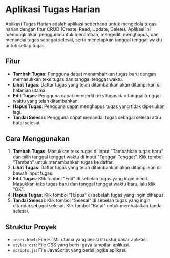 # Aplikasi Tugas Harian

Aplikasi Tugas Harian adalah aplikasi sederhana untuk mengelola tugas harian dengan fitur CRUD (Create, Read, Update, Delete). Aplikasi ini memungkinkan pengguna untuk menambah, mengedit, menghapus, dan menandai tugas sebagai selesai, serta menetapkan tanggal tenggat waktu untuk setiap tugas.

## Fitur

- **Tambah Tugas**: Pengguna dapat menambahkan tugas baru dengan memasukkan teks tugas dan tanggal tenggat waktu.
- **Lihat Tugas**: Daftar tugas yang telah ditambahkan akan ditampilkan di halaman utama.
- **Edit Tugas**: Pengguna dapat mengedit teks tugas dan tanggal tenggat waktu yang telah ditambahkan.
- **Hapus Tugas**: Pengguna dapat menghapus tugas yang tidak diperlukan lagi.
- **Tandai Selesai**: Pengguna dapat menandai tugas sebagai selesai atau batal selesai.

## Cara Menggunakan

1. **Tambah Tugas**: Masukkan teks tugas di input "Tambahkan tugas baru" dan pilih tanggal tenggat waktu di input "Tanggal Tenggat". Klik tombol "Tambah" untuk menambahkan tugas ke daftar.
2. **Lihat Tugas**: Daftar tugas yang telah ditambahkan akan ditampilkan di bawah input tugas.
3. **Edit Tugas**: Klik tombol "Edit" di sebelah tugas yang ingin diedit. Masukkan teks tugas baru dan tanggal tenggat waktu baru, lalu klik "OK".
4. **Hapus Tugas**: Klik tombol "Hapus" di sebelah tugas yang ingin dihapus.
5. **Tandai Selesai**: Klik tombol "Selesai" di sebelah tugas yang ingin ditandai sebagai selesai. Klik tombol "Batal" untuk membatalkan tanda selesai.

## Struktur Proyek

- `index.html`: File HTML utama yang berisi struktur dasar aplikasi.
- `styles.css`: File CSS yang berisi gaya tampilan aplikasi.
- `scripts.js`: File JavaScript yang berisi logika aplikasi.

